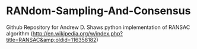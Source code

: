 # RANdom-Sampling-And-Consensus
Github Repository for Andrew D. Shaws python implementation of RANSAC algorithm (http://en.wikipedia.org/w/index.php?title=RANSAC&amp;oldid=116358182)
